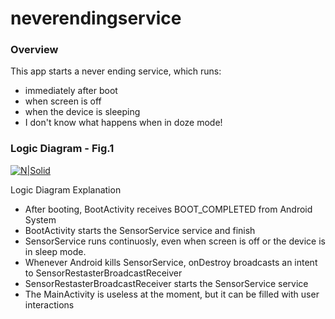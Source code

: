 # neverendingservice
### Overview
This app starts a never ending service, which runs:
- immediately after boot
- when screen is off
- when the device is sleeping
- I don't know what happens when in doze mode! 

### Logic Diagram - Fig.1
[![N|Solid](https://www.dogsally.com/github/neverendingservice.jpg)](https://nodesource.com/products/nsolid)

Logic Diagram Explanation
- After booting, BootActivity receives BOOT_COMPLETED from Android System
- BootActivity starts the SensorService service and finish
- SensorService runs continuosly, even when screen is off or the device is in sleep mode. 
- Whenever Android kills SensorService, onDestroy broadcasts an intent to SensorRestasterBroadcastReceiver
- SensorRestasterBroadcastReceiver starts the SensorService service
- The MainActivity is useless at the moment, but it can be filled with user interactions
